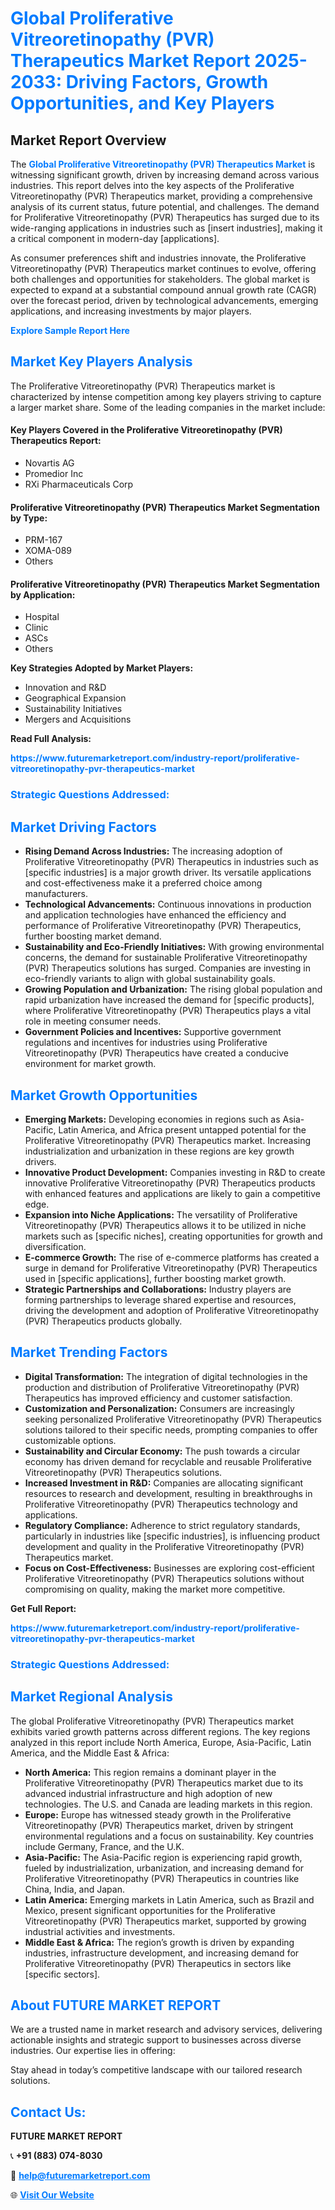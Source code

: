 <h1 style="color: #007BFF;">Global Proliferative Vitreoretinopathy (PVR) Therapeutics Market Report 2025-2033: Driving Factors, Growth Opportunities, and Key Players</h1>

<section id="overview">
<h2>Market Report Overview</h2>
<p>The <a href="https://www.futuremarketreport.com/industry-report/proliferative-vitreoretinopathy-pvr-therapeutics-market" style="color: #007BFF; text-decoration: none;"><strong>Global Proliferative Vitreoretinopathy (PVR) Therapeutics Market</strong></a> is witnessing significant growth, driven by increasing demand across various industries. This report delves into the key aspects of the Proliferative Vitreoretinopathy (PVR) Therapeutics market, providing a comprehensive analysis of its current status, future potential, and challenges. The demand for Proliferative Vitreoretinopathy (PVR) Therapeutics has surged due to its wide-ranging applications in industries such as [insert industries], making it a critical component in modern-day [applications].</p>
<p>As consumer preferences shift and industries innovate, the Proliferative Vitreoretinopathy (PVR) Therapeutics market continues to evolve, offering both challenges and opportunities for stakeholders. The global market is expected to expand at a substantial compound annual growth rate (CAGR) over the forecast period, driven by technological advancements, emerging applications, and increasing investments by major players.</p>
</section>

<section id="overview">
<p><a href="https://www.futuremarketreport.com/request-sample/reportId=54661" style="color: #007BFF; text-decoration: none;"><strong>Explore Sample Report Here</strong></a></p>
</section>

<section id="key-players">
<h2 style="color: #007BFF;">Market Key Players Analysis</h2>
<p>The Proliferative Vitreoretinopathy (PVR) Therapeutics market is characterized by intense competition among key players striving to capture a larger market share. Some of the leading companies in the market include:</p>
<h4>Key Players Covered in the Proliferative Vitreoretinopathy (PVR) Therapeutics Report:</h4>
<ul><li>Novartis AG</li><li>Promedior Inc</li><li>RXi Pharmaceuticals Corp</li></ul>
<h4>Proliferative Vitreoretinopathy (PVR) Therapeutics Market Segmentation by Type:</h4>
<ul><li>PRM-167</li><li>XOMA-089</li><li>Others</li></ul>

<h4>Proliferative Vitreoretinopathy (PVR) Therapeutics Market Segmentation by Application:</h4>
<ul><li>Hospital</li><li>Clinic</li><li>ASCs</li><li>Others</li></ul>
<p><strong>Key Strategies Adopted by Market Players:</strong></p>
<ul>
<li>Innovation and R&D</li>
<li>Geographical Expansion</li>
<li>Sustainability Initiatives</li>
<li>Mergers and Acquisitions</li>
</ul>
</section>

<section>
<p><strong>Read Full Analysis: </strong></p><a href="https://www.futuremarketreport.com/industry-report/proliferative-vitreoretinopathy-pvr-therapeutics-market" style="color: #007BFF; text-decoration: none;"><strong>https://www.futuremarketreport.com/industry-report/proliferative-vitreoretinopathy-pvr-therapeutics-market</strong></a>
<h3 style="color: #007BFF;">Strategic Questions Addressed:</h3>
</section>

<section id="driving-factors">
<h2 style="color: #007BFF;">Market Driving Factors</h2>
<ul>
<li><strong>Rising Demand Across Industries:</strong> The increasing adoption of Proliferative Vitreoretinopathy (PVR) Therapeutics in industries such as [specific industries] is a major growth driver. Its versatile applications and cost-effectiveness make it a preferred choice among manufacturers.</li>
<li><strong>Technological Advancements:</strong> Continuous innovations in production and application technologies have enhanced the efficiency and performance of Proliferative Vitreoretinopathy (PVR) Therapeutics, further boosting market demand.</li>
<li><strong>Sustainability and Eco-Friendly Initiatives:</strong> With growing environmental concerns, the demand for sustainable Proliferative Vitreoretinopathy (PVR) Therapeutics solutions has surged. Companies are investing in eco-friendly variants to align with global sustainability goals.</li>
<li><strong>Growing Population and Urbanization:</strong> The rising global population and rapid urbanization have increased the demand for [specific products], where Proliferative Vitreoretinopathy (PVR) Therapeutics plays a vital role in meeting consumer needs.</li>
<li><strong>Government Policies and Incentives:</strong> Supportive government regulations and incentives for industries using Proliferative Vitreoretinopathy (PVR) Therapeutics have created a conducive environment for market growth.</li>
</ul>
</section>

<section id="growth-opportunities">
<h2 style="color: #007BFF;">Market Growth Opportunities</h2>
<ul>
<li><strong>Emerging Markets:</strong> Developing economies in regions such as Asia-Pacific, Latin America, and Africa present untapped potential for the Proliferative Vitreoretinopathy (PVR) Therapeutics market. Increasing industrialization and urbanization in these regions are key growth drivers.</li>
<li><strong>Innovative Product Development:</strong> Companies investing in R&D to create innovative Proliferative Vitreoretinopathy (PVR) Therapeutics products with enhanced features and applications are likely to gain a competitive edge.</li>
<li><strong>Expansion into Niche Applications:</strong> The versatility of Proliferative Vitreoretinopathy (PVR) Therapeutics allows it to be utilized in niche markets such as [specific niches], creating opportunities for growth and diversification.</li>
<li><strong>E-commerce Growth:</strong> The rise of e-commerce platforms has created a surge in demand for Proliferative Vitreoretinopathy (PVR) Therapeutics used in [specific applications], further boosting market growth.</li>
<li><strong>Strategic Partnerships and Collaborations:</strong> Industry players are forming partnerships to leverage shared expertise and resources, driving the development and adoption of Proliferative Vitreoretinopathy (PVR) Therapeutics products globally.</li>
</ul>
</section>

<section id="trending-factors">
<h2 style="color: #007BFF;">Market Trending Factors</h2>
<ul>
<li><strong>Digital Transformation:</strong> The integration of digital technologies in the production and distribution of Proliferative Vitreoretinopathy (PVR) Therapeutics has improved efficiency and customer satisfaction.</li>
<li><strong>Customization and Personalization:</strong> Consumers are increasingly seeking personalized Proliferative Vitreoretinopathy (PVR) Therapeutics solutions tailored to their specific needs, prompting companies to offer customizable options.</li>
<li><strong>Sustainability and Circular Economy:</strong> The push towards a circular economy has driven demand for recyclable and reusable Proliferative Vitreoretinopathy (PVR) Therapeutics solutions.</li>
<li><strong>Increased Investment in R&D:</strong> Companies are allocating significant resources to research and development, resulting in breakthroughs in Proliferative Vitreoretinopathy (PVR) Therapeutics technology and applications.</li>
<li><strong>Regulatory Compliance:</strong> Adherence to strict regulatory standards, particularly in industries like [specific industries], is influencing product development and quality in the Proliferative Vitreoretinopathy (PVR) Therapeutics market.</li>
<li><strong>Focus on Cost-Effectiveness:</strong> Businesses are exploring cost-efficient Proliferative Vitreoretinopathy (PVR) Therapeutics solutions without compromising on quality, making the market more competitive.</li>
</ul>
</section>

<section>
<p><strong>Get Full Report: </strong></p><a href="https://www.futuremarketreport.com/industry-report/proliferative-vitreoretinopathy-pvr-therapeutics-market" style="color: #007BFF; text-decoration: none;"><strong>https://www.futuremarketreport.com/industry-report/proliferative-vitreoretinopathy-pvr-therapeutics-market</strong></a>
<h3 style="color: #007BFF;">Strategic Questions Addressed:</h3>
</section>


<section id="regional-analysis">
<h2 style="color: #007BFF;">Market Regional Analysis</h2>
<p>The global Proliferative Vitreoretinopathy (PVR) Therapeutics market exhibits varied growth patterns across different regions. The key regions analyzed in this report include North America, Europe, Asia-Pacific, Latin America, and the Middle East & Africa:</p>
<ul>
<li><strong>North America:</strong> This region remains a dominant player in the Proliferative Vitreoretinopathy (PVR) Therapeutics market due to its advanced industrial infrastructure and high adoption of new technologies. The U.S. and Canada are leading markets in this region.</li>
<li><strong>Europe:</strong> Europe has witnessed steady growth in the Proliferative Vitreoretinopathy (PVR) Therapeutics market, driven by stringent environmental regulations and a focus on sustainability. Key countries include Germany, France, and the U.K.</li>
<li><strong>Asia-Pacific:</strong> The Asia-Pacific region is experiencing rapid growth, fueled by industrialization, urbanization, and increasing demand for Proliferative Vitreoretinopathy (PVR) Therapeutics in countries like China, India, and Japan.</li>
<li><strong>Latin America:</strong> Emerging markets in Latin America, such as Brazil and Mexico, present significant opportunities for the Proliferative Vitreoretinopathy (PVR) Therapeutics market, supported by growing industrial activities and investments.</li>
<li><strong>Middle East & Africa:</strong> The region’s growth is driven by expanding industries, infrastructure development, and increasing demand for Proliferative Vitreoretinopathy (PVR) Therapeutics in sectors like [specific sectors].</li>
</ul>
</section>

<footer>
<h2 style="color: #007BFF;">About FUTURE MARKET REPORT</h2>
<p>We are a trusted name in market research and advisory services, delivering actionable insights and strategic support to businesses across diverse industries. Our expertise lies in offering:</p>

<p>Stay ahead in today’s competitive landscape with our tailored research solutions.</p>

<h2 style="color: #007BFF;">Contact Us:</h2>
<p><strong>FUTURE MARKET REPORT</strong></p>
<p>📞 <strong>+91 (883) 074-8030</strong></p>
<p>📧 <strong><a href="mailto:help@futuremarketreport.com" style="color: #007BFF;">help@futuremarketreport.com</a></strong></p>
<p>🌐 <strong><a href="https://www.futuremarketreport.com/" style="color: #007BFF;">Visit Our Website</a></strong></p>
</footer>